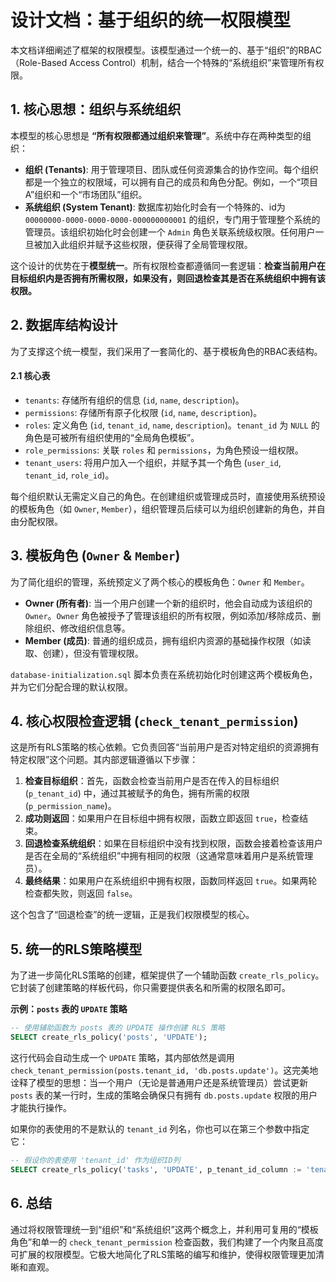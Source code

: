 # 设计文档：基于组织的统一权限模型

本文档详细阐述了框架的权限模型。该模型通过一个统一的、基于“组织”的RBAC（Role-Based Access Control）机制，结合一个特殊的“系统组织”来管理所有权限。

## 1. 核心思想：组织与系统组织

本模型的核心思想是 **“所有权限都通过组织来管理”**。系统中存在两种类型的组织：

*   **组织 (Tenants)**: 用于管理项目、团队或任何资源集合的协作空间。每个组织都是一个独立的权限域，可以拥有自己的成员和角色分配。例如，一个“项目A”组织和一个“市场团队”组织。
*   **系统组织 (System Tenant)**: 数据库初始化时会有一个特殊的、id为 `00000000-0000-0000-0000-000000000001` 的组织，专门用于管理整个系统的管理员。该组织初始化时会创建一个 `Admin` 角色关联系统级权限。任何用户一旦被加入此组织并赋予这些权限，便获得了全局管理权限。

这个设计的优势在于**模型统一**。所有权限检查都遵循同一套逻辑：**检查当前用户在目标组织内是否拥有所需权限，如果没有，则回退检查其是否在系统组织中拥有该权限。**

## 2. 数据库结构设计

为了支撑这个统一模型，我们采用了一套简化的、基于模板角色的RBAC表结构。

#### **2.1 核心表**

*   `tenants`: 存储所有组织的信息 (`id`, `name`, `description`)。
*   `permissions`: 存储所有原子化权限 (`id`, `name`, `description`)。
*   `roles`: 定义角色 (`id`, `tenant_id`, `name`, `description`)。`tenant_id` 为 `NULL` 的角色是可被所有组织使用的“全局角色模板”。
*   `role_permissions`: 关联 `roles` 和 `permissions`，为角色预设一组权限。
*   `tenant_users`: 将用户加入一个组织，并赋予其一个角色 (`user_id`, `tenant_id`, `role_id`)。

每个组织默认无需定义自己的角色。在创建组织或管理成员时，直接使用系统预设的模板角色（如 `Owner`, `Member`），组织管理员后续可以为组织创建新的角色，并自由分配权限。

## 3. 模板角色 (`Owner` & `Member`)

为了简化组织的管理，系统预定义了两个核心的模板角色：`Owner` 和 `Member`。

*   **Owner (所有者)**: 当一个用户创建一个新的组织时，他会自动成为该组织的 `Owner`。`Owner` 角色被授予了管理该组织的所有权限，例如添加/移除成员、删除组织、修改组织信息等。
*   **Member (成员)**: 普通的组织成员，拥有组织内资源的基础操作权限（如读取、创建），但没有管理权限。

`database-initialization.sql` 脚本负责在系统初始化时创建这两个模板角色，并为它们分配合理的默认权限。

## 4. 核心权限检查逻辑 (`check_tenant_permission`)

这是所有RLS策略的核心依赖。它负责回答“当前用户是否对特定组织的资源拥有特定权限”这个问题。其内部逻辑遵循以下步骤：

1.  **检查目标组织**：首先，函数会检查当前用户是否在传入的目标组织 (`p_tenant_id`) 中，通过其被赋予的角色，拥有所需的权限 (`p_permission_name`)。
2.  **成功则返回**：如果用户在目标组中拥有权限，函数立即返回 `true`，检查结束。
3.  **回退检查系统组织**：如果在目标组织中没有找到权限，函数会接着检查该用户是否在全局的“系统组织”中拥有相同的权限（这通常意味着用户是系统管理员）。
4.  **最终结果**：如果用户在系统组织中拥有权限，函数同样返回 `true`。如果两轮检查都失败，则返回 `false`。

这个包含了“回退检查”的统一逻辑，正是我们权限模型的核心。

## 5. 统一的RLS策略模型

为了进一步简化RLS策略的创建，框架提供了一个辅助函数 `create_rls_policy`。它封装了创建策略的样板代码，你只需要提供表名和所需的权限名即可。

**示例：`posts` 表的 `UPDATE` 策略**

```sql
-- 使用辅助函数为 posts 表的 UPDATE 操作创建 RLS 策略
SELECT create_rls_policy('posts', 'UPDATE');
```

这行代码会自动生成一个 `UPDATE` 策略，其内部依然是调用 `check_tenant_permission(posts.tenant_id, 'db.posts.update')`。这完美地诠释了模型的思想：当一个用户（无论是普通用户还是系统管理员）尝试更新 `posts` 表的某一行时，生成的策略会确保只有拥有 `db.posts.update` 权限的用户才能执行操作。

如果你的表使用的不是默认的 `tenant_id` 列名，你也可以在第三个参数中指定它：
```sql
-- 假设你的表使用 'tenant_id' 作为组织ID列
SELECT create_rls_policy('tasks', 'UPDATE', p_tenant_id_column := 'tenant_id');
```

## 6. 总结

通过将权限管理统一到“组织”和“系统组织”这两个概念上，并利用可复用的“模板角色”和单一的 `check_tenant_permission` 检查函数，我们构建了一个内聚且高度可扩展的权限模型。它极大地简化了RLS策略的编写和维护，使得权限管理更加清晰和直观。